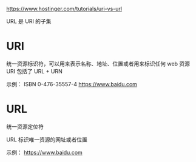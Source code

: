 https://www.hostinger.com/tutorials/uri-vs-url

URL 是 URI 的子集

# URI

统一资源标识符，可以用来表示名称、地址、位置或者用来标识任何 web 资源
URI 包括了 URL + URN

示例：
ISBN 0-476-35557-4
https://www.baidu.com

# URL

统一资源定位符

URL 标识唯一资源的网址或者位置

示例：
https://www.baidu.com
